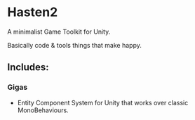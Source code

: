 # Hasten2

A minimalist Game Toolkit for Unity.

Basically code & tools things that make happy.

## Includes:

### Gigas

- Entity Component System for Unity that works over classic MonoBehaviours.
